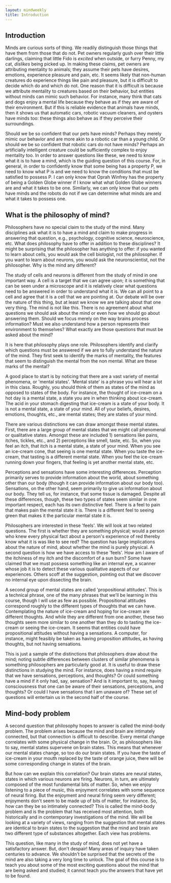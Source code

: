 ```yaml
---
layout: mindweekly
title: Introduction
---
```


## Introduction

Minds are curious sorts of thing. We readily distinguish those things that have them from those that do not. Pet owners regularly gush over their little darlings, claiming that little Fido is *excited* when outside, or furry Penny, my cat, *dislikes* being picked up. In making these claims, pet owners are attributing mentality to animals; they assume their pets have desires, emotions, experience pleasure and pain, etc. It seems likely that non-human creatures do experience things like pain and pleasure, but it is difficult to decide which do and which do not. One reason that it is difficult is because we attribute mentality to creatures based on their behavior, but entities without minds can mimic such behavior. For instance, many think that cats and dogs enjoy a mental life because they behave as if they are aware of their environment. But if this is reliable evidence that animals have minds, then it shows us that automatic cars, robotic vacuum cleaners, and oysters have minds too: these things also behave as if they perceive their surroundings. 

Should we be so confident that our pets have minds? Perhaps they merely mimic our behavior and are more akin to a robotic car than a young child. Or should we be so confident that robotic cars do not have minds? Perhaps an artificially intelligent creature could be sufficiently complex to enjoy mentality too. In order to answer questions like these, we need to know what it is to have a mind, which is the guiding question of this course. For, in general, in order to confidently know that some being has a property P, we need to know what P is and we need to know the conditions that must be satisfied to possess P. I can only know that Oprah Winfrey has the property of being a Golden Globe winner if I know what what Golden Globe winners are and what it takes to be one. Similarly, we can only know that our pets have minds and the robots do not if we can determine what minds are and what it takes to possess one. 

## What is the philosophy of mind? 

Philosophers have no special claim to the study of the mind. Many disciplines ask what it is to have a mind and claim to make progress in answering that question, e.g., psychology, cognitive science, neuroscience, etc. What does philosophy have to offer in addition to these disciplines? It might be surprising that the philosopher has anything to offer: if you wanted to learn about cells, you would ask the cell biologist, not the philosopher. If you want to learn about neurons, you would ask the neuronscientist, not the philosopher. Why is the mind any different? 

The study of cells and neurons is different from the study of mind in one important way. A cell is a target that we can agree upon; it is something that can be seen under a microscope and it is relatively clear what questions need to be answered in order to understand what it is. We can all point to a cell and agree that it is a cell that we are pointing at. Our debate will be over the nature of this thing, but at least we know we are talking about that one very thing. The mind is not like this. There is no agreement about what questions we should ask about the mind or even how we should go about answering them. Should we focus merely on the way brains process information? Must we also understand how a person represents their environment to themselves? What exactly are those questions that must be asked about the mind? 

It is here that philosophy plays one role. Philosophers identify and clarify which questions must be answered if we are to fully understand the nature of the mind. They first seek to identify the marks of mentality, the features that seem to distinguish the mental from the non mental. What are these marks of the mental? 

A good place to start is by noticing that there are a vast variety of mental phenomena, or 'mental states'. 'Mental state' is a phrase you will hear a lot in this class. Roughly, you should think of them as states of the mind as opposed to states of the body. For instance, the thought of ice-cream on a hot day is a mental state, a state you are in when thinking about ice-cream. The acid in your stomach digesting that ice-cream is a state of your body. It is not a mental state, a state of your mind. All of your beliefs, desires, emotions, thoughts, etc., are mental states; they are states of your mind.  

There are various distinctions we can draw amongst these mental states. First, there are a large group of mental states that we might call phenomenal or qualitative states. Amongst these are included  1) sensations like pains, itches, tickles, etc., and 2) perceptions like smell, taste, etc. So, when you feel an itch, that itch is a mental state, a state of your mind. When you see an ice-cream cone, that seeing is one mental state. When you taste the ice-cream, that tasting is a different mental state. When you feel the ice-cream running down your fingers, that feeling is yet another mental state, etc. 

Perceptions and sensations have some interesting differences. Perception primarily serves to provide information about the world, about something other than our body (though it can provide information about our body too). Sensations, on the other hand, seem primarily to give us information about our body. They tell us, for instance, that some tissue is damaged. Despite all these differences, though, these two types of states seem similar in one important respect, each has its own distinctive feel. There is a feel to pain that makes pain the mental state it is. There is a different feel to seeing green that makes it the particular mental state it is. 

Philosophers are interested in these 'feels'. We will look at two related questions. The first is whether they are something physical; would a person who knew every physical fact about a person's experience of red thereby know what it is was like to see red? The question has large implications about the nature of mind, about whether the mind is purely physical. A second question is how we have access to these 'feels'. How am I aware of the itchiness of my itch and the discomfort of a sun burn? Some have claimed that we must possess something like an internal eye, a scanner whose job it is to detect these various qualitative aspects of our experiences. Others scoff at the suggestion, pointing out that we discover no internal eye upon dissecting the brain.

A second group of mental states are called 'propositional attitudes'. This is a technical phrase, one of the many phrases that we'll be learning in this course, though I will use as few as possible. Propositional attitudes correspond roughly to the different types of thoughts that we can have. Contemplating the nature of ice-cream and hoping for ice-cream are different thoughts. And while they are different from one another, these two thoughts seem more similar to one another than they do to tasting the ice-cream or seeing the ice-cream. It seems that entities could have propositional attitudes without having a sensations. A computer, for instance, might feasibly be taken as having proposition attitudes, as having thoughts, but not having sensations. 

This is just a sample of the distinctions that philosophers draw about the mind; noting subtle differences between clusters of similar phenomena is something philosophers are particularly good at. It is useful to draw these distinctions in studying the mind. For instance, does having a mind require that we have sensations, perceptions, and thoughts? Or could something have a mind if it only had, say, sensation? And is it important to, say, having consciousness that one can be aware of their sensations, perceptions, and thoughts? Or could I have sensations that I am unaware of?  These set of questions will entertain us in the second half of the course. 


## Mind-body problem

A second question that philosophy hopes to answer is called the mind-body problem. The problem arises because the mind and brain are intimately connected, but that connection is difficult to describe. Every mental change correlates with some physical change in the brain. Or, as philosophers like to say, mental states supervene on brain states. This means that whenever our mental states change, so too do our brain states. If you have the taste of ice-cream in your mouth replaced by the taste of orange juice, there will be some corresponding change in states of the brain. 

But how can we explain this correlation? Our brain states are neural states, states in which various neurons are firing. Neurons, in turn, are ultimately composed of the most fundamental bits of matter. So, when we enjoy listening to a piece of music, this enjoyment correlates with some sequence of neural firing. But the enjoyment and neural firing seem very different; enjoyments don't seem to be made up of bits of matter, for instance. So, how can they be so intimately connected? This is called the mind-body problem and is the problem that has received most attention, both historically and in contemporary investigations of the mind. We will be looking at a variety of views, ranging from the suggestion that mental states are identical to brain states to the suggestion that the mind and brain are two different type of substances altogether. Each view has problems.

This question, like many in the study of mind, does not yet have a satisfactory answer. But, don't despair! Many areas of inquiry have taken centuries to advance. We shouldn't be surprised that the secrets of the mind are also taking a very long time to unlock. The goal of this course is to teach you about some of the most exciting questions about the mind that are being asked and studied; it cannot teach you the answers that have yet to be found. 


